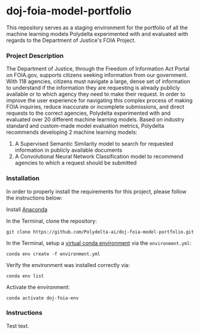 # doj-foia-model-portfolio
This repository serves as a staging environment for the portfolio of all the machine learning models Polydelta experimented with and evaluated with regards to the Department of Justice's FOIA Project.

### Project Description
The Department of Justice, through the Freedom of Information Act Portal on FOIA.gov, supports citizens seeking information from our government. With 118 agencies, citizens must navigate a large, dense set of information to understand if the information they are requesting is already publicly available or to which agency they need to make their request. In order to improve the user experience for navigating this complex process of making FOIA inquiries, reduce inaccurate or incomplete submissions, and direct requests to the correct agencies, Polydelta experimented with and evaluated over 20 different machine learning models. Based on industry standard and custom-made model evaluation metrics, Polydelta recommends developing 2 machine learning models:

1. A Supervised Semantic Similarity model to search for requested information in publicly available documents
2. A Convolutional Neural Network Classification model to recommend agencies to which a request should be submitted


### Installation
In order to properly install the requirements for this project, please follow the instructions below:

Install [Anaconda](https://docs.anaconda.com/anaconda/install/index.html)

In the Terminal, clone the repository:
```
git clone https://github.com/Polydelta-ai/doj-foia-model-portfolio.git
```

In the Terminal, setup a [virtual conda environment](https://docs.conda.io/projects/conda/en/latest/user-guide/tasks/manage-environments.html) via the `environment.yml`:
```
conda env create -f environment.yml
```

Verify the environment was installed correctly via:
```
conda env list
```

Activate the environment:
```
conda activate doj-foia-env
```

### Instructions
Test text.
